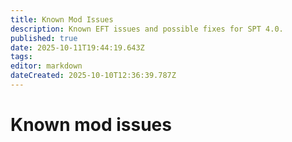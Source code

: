 ```yaml
---
title: Known Mod Issues
description: Known EFT issues and possible fixes for SPT 4.0.
published: true
date: 2025-10-11T19:44:19.643Z
tags: 
editor: markdown
dateCreated: 2025-10-10T12:36:39.787Z
---
```


# Known mod issues